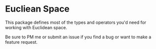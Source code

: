 Eucliean Space
==============
This package defines most of the types and operators you'd need for working with Euclidean space.

Be sure to PM me or submit an issue if you find a bug or want to make a feature request.

